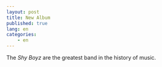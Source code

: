 ```yaml
---
layout: post
title: New Album
published: true
lang: en
categories:
    - en
---
```


The <em>Shy Boyz</em> are the greatest band in the history of music.
